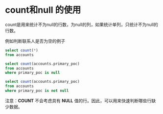 # count和null 的使用

count是用来统计不为null的行数，为null的列，如果统计单列，只统计不为null的行数。

例如判断联系人是否为空的例子

```sql
select count(*)
from accounts

select count(accounts.primary_poc)
from accounts
where primary_poc is null

select count(accounts.primary_poc)
from accounts
where primary_poc is not null
```

注意：**COUNT** 不会考虑具有 **NULL** 值的行。因此，可以用来快速判断哪些行缺少数据。